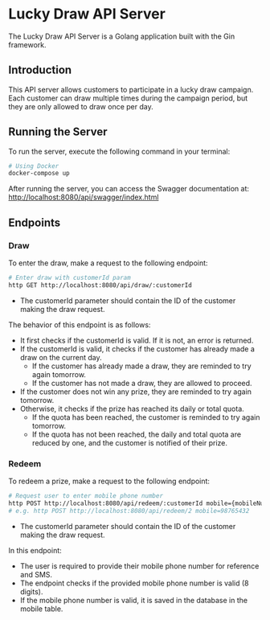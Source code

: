 # Lucky Draw API Server

The Lucky Draw API Server is a Golang application built with the Gin framework.

## Introduction

This API server allows customers to participate in a lucky draw campaign. Each customer can draw multiple times during the campaign period, but they are only allowed to draw once per day.

## Running the Server

To run the server, execute the following command in your terminal:

``` sh
# Using Docker
docker-compose up
```

After running the server, you can access the Swagger documentation at:
<http://localhost:8080/api/swagger/index.html>

## Endpoints

### Draw

To enter the draw, make a request to the following endpoint:

``` sh
# Enter draw with customerId param
http GET http://localhost:8080/api/draw/:customerId

```

- The customerId parameter should contain the ID of the customer making the draw request.

The behavior of this endpoint is as follows:

- It first checks if the customerId is valid. If it is not, an error is returned.
- If the customerId is valid, it checks if the customer has already made a draw on the current day.
  - If the customer has already made a draw, they are reminded to try again tomorrow.
  - If the customer has not made a draw, they are allowed to proceed.
- If the customer does not win any prize, they are reminded to try again tomorrow.
- Otherwise, it checks if the prize has reached its daily or total quota.
  - If the quota has been reached, the customer is reminded to try again tomorrow.
  - If the quota has not been reached, the daily and total quota are reduced by one, and the customer is notified of their prize.

### Redeem

To redeem a prize, make a request to the following endpoint:

``` sh
# Request user to enter mobile phone number
http POST http://localhost:8080/api/redeem/:customerId mobile={mobileNumber}
# e.g. http POST http://localhost:8080/api/redeem/2 mobile=98765432

```

- The customerId parameter should contain the ID of the customer making the draw request.

In this endpoint:

- The user is required to provide their mobile phone number for reference and SMS.
- The endpoint checks if the provided mobile phone number is valid (8 digits).
- If the mobile phone number is valid, it is saved in the database in the mobile table.
